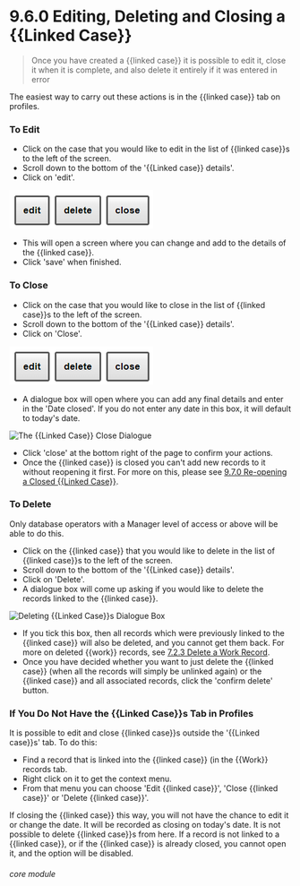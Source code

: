 # 9.6.0  <i class="fas fa-link"></i> Editing, Deleting and Closing a {{Linked Case}}

> Once you have created a {{linked case}} it is possible to edit it, close it when it is complete, and also delete it entirely if it was entered in error



The easiest way to carry out these actions is in the {{linked case}} tab on profiles.

### To Edit

- Click on the case that you would like to edit in the list of {{linked case}}s to the left of the screen.
- Scroll down to the bottom of the '{{Linked case}} details'.
- Click on 'edit'.

![The {{Linked Case}} Edit Field](9.6.0c.png)

- This will open a screen where you can change and add to the details of the {{linked case}}. 
- Click 'save' when finished.


### To Close

- Click on the case that you would like to close in the list of {{linked case}}s to the left of the screen.
- Scroll down to the bottom of the '{{Linked case}} details'.
- Click on 'Close'.

![The {{Linked Case}} Close Field](9.6.0c.png)

- A dialogue box will open where you can add any final details and enter in the 'Date closed'. If you do not enter any date in this box, it will default to today's date.  

![The {{Linked Case}} Close Dialogue](9.6.0b.png)

- Click 'close' at the bottom right of the page to confirm your actions.
- Once the {{linked case}} is closed you can't add new records to it without reopening it first. For more on this, please see [9.7.0 Re-opening a Closed {{Linked Case}}](/help/index/p/9.7.0).

### To Delete

Only database operators with a Manager level of access or above will be able to do this. 
- Click on the {{linked case}} that you would like to delete in the list of {{linked case}}s to the left of the screen.
- Scroll down to the bottom of the '{{Linked case}} details'.
- Click on 'Delete'.
- A dialogue box will come up asking if you would like to delete the records linked to the {{linked case}}. 

![Deleting {{Linked Case}}s Dialogue Box](9.6.0a.png)

- If you tick this box, then all records which were previously linked to the {{linked case}} will also be deleted, and you cannot get them back. For more on deleted {{work}} records, see [7.2.3 Delete a Work Record](/help/index/p/7.2.3).
- Once you have decided whether you want to just delete the {{linked case}} (when all the records will simply be unlinked again) or the {{linked case}} and all associated records, click the 'confirm delete' button.

### If You Do Not Have the {{Linked Case}}s Tab in Profiles

It is possible to edit and close {{linked case}}s outside the '{{Linked case}}s' tab. To do this:

- Find a record that is linked into the {{linked case}} (in the {{Work}} records tab. 
- Right click on it to get the context menu.
- From that menu you can choose 'Edit {{linked case}}', 'Close {{linked case}}' or 'Delete {{linked case}}'. 

If closing the {{linked case}} this way, you will not have the chance to edit it or change the date. It will be recorded as closing on today's date.  It is not possible to delete {{linked case}}s from here. If a record is not linked to a {{linked case}}, or if the {{linked case}} is already closed, you cannot open it, and the option will be disabled. 


###### core module

